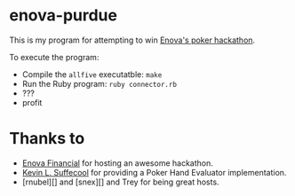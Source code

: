 enova-purdue
============

This is my program for attempting to win [Enova's poker hackathon][].

To execute the program:
- Compile the `allfive` executatble: `make`
- Run the Ruby program: `ruby connector.rb`
- ???
- profit

Thanks to
=========

- [Enova Financial][] for hosting an awesome hackathon.
- [Kevin L. Suffecool][] for providing a Poker Hand Evaluator implementation.
- [rnubel][] and [snex][] and Trey for being great hosts.

[Enova's poker hackathon]:    http://no-limit-code-em.com/                  "Enova Hackathon"
[Enova Financial]:            http://www.enova.com/                         "Enova Financial"
[Kevin L. Suffecool]:         http://www.suffecool.net/poker/evaluator.html "Kevin L. Suffecool"